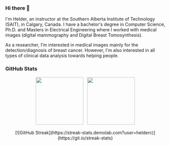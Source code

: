 ### Hi there 👋
I'm Helder, an instructor at the Southern Alberta Institute of Technology (SAIT), in Calgary, Canada. I have a bachelor's degree in Computer Science, Ph.D. and Masters in Electrical Engineering where I worked with medical images (digital mammography and Digital Breast Tomosynthesis). 

As a researcher, I'm interested in medical images mainly for the detection/diagnosis of breast cancer. However, I'm also interested in all types of clinical data analysis towards helping people.

<!--
**helderc/helderc** is a ✨ _special_ ✨ repository because its `README.md` (this file) appears on your GitHub profile.

Here are some ideas to get you started:

- 🔭 I’m currently working on ...
- 👯 I’m looking to collaborate on ...
- 🤔 I’m looking for help with ...
- 💬 Ask me about ...
- 📫 How to reach me: ...
- 😄 Pronouns: ...
- ⚡ Fun fact: ...
-->

### GitHub Stats

<div class="row" align="center">
  <div class="column">
    <img src="https://github-readme-stats.vercel.app/api?username=helderc&show_icons=true&count_private=true&hide_border=true&theme=dark" align="center" height="150px"/>
    &nbsp;
    <img src="https://github-readme-stats.vercel.app/api/top-langs/?username=helderc&hide_border=true&layout=compact&theme=dark" align="center" height="150px" /></div>
</div>

<br/>  

<div class="row" align="center">
  [![GitHub Streak](https://streak-stats.demolab.com?user=helderc)](https://git.io/streak-stats)  
</div>
